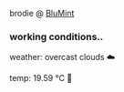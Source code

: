 brodie @ [BluMint](https://www.linkedin.com/company/blumint-io/)

<!--weather_start-->
### working conditions..

weather: overcast clouds ☁️

temp: 19.59 °C 👕

<!--weather_end-->

